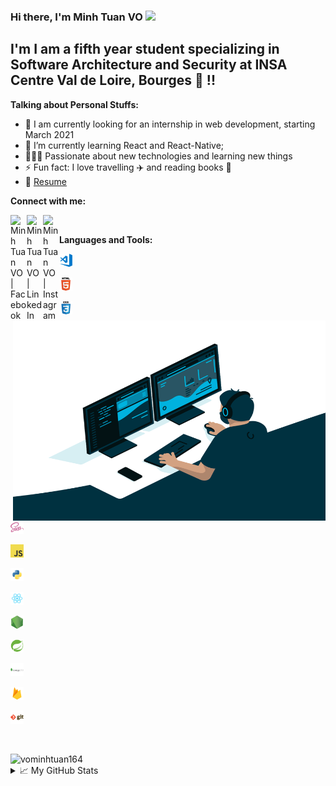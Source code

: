 <!-- INTRODUCTION: START -->

### Hi there, I'm Minh Tuan VO <img src="https://media.giphy.com/media/hvRJCLFzcasrR4ia7z/giphy.gif" width="25px">

## I'm I am a fifth year student specializing in Software Architecture and Security at INSA Centre Val de Loire, Bourges 🎒 !!

**Talking about Personal Stuffs:**

- 🔎 I am currently looking for an internship in web development, starting March 2021
- 🌱 I’m currently learning React and React-Native;
- 👨🏽‍💻 Passionate about new technologies and learning new things
- ⚡ Fun fact: I love travelling ✈️ and reading books 📘
- 📝 [Resume](https://drive.google.com/file/d/1cq_phqUW-K594UxQTiX0Jc4QqP4Sr_QJ/view?usp=sharing)

<!-- INTRODUCTION: END -->

<!-- SOCIAL NETWORKING: START -->

**Connect with me:**

[<img align="left" alt="Minh Tuan VO | Facebook" width="26px" src="https://cdn.jsdelivr.net/npm/simple-icons@v3/icons/facebook.svg" />](https://www.facebook.com/tuan.vominh.7792/)
[<img align="left" alt="Minh Tuan VO | LinkedIn" width="26px" src="https://cdn.jsdelivr.net/npm/simple-icons@v3/icons/linkedin.svg" />](https://www.linkedin.com/in/minhtuanvo/)
[<img align="left" alt="Minh Tuan VO | Instagram" width="26px" src="https://cdn.jsdelivr.net/npm/simple-icons@v3/icons/instagram.svg" />](https://www.instagram.com/vominhtuan164/)

<!-- SOCIAL NETWORKING: END -->

<br />

<img align="right" alt="GIF" src="https://github.com/vominhtuan164/github-profile/blob/master/code.gif?raw=true" width="500" height="320" />

<!-- LANGUAGES AND TOOLS LIST: START -->

**Languages and Tools:**

<code><img height="21" src="https://raw.githubusercontent.com/github/explore/80688e429a7d4ef2fca1e82350fe8e3517d3494d/topics/visual-studio-code/visual-studio-code.png" /></code>

<code><img height="21" src="https://raw.githubusercontent.com/github/explore/80688e429a7d4ef2fca1e82350fe8e3517d3494d/topics/html/html.png" /></code>

<code><img height="21" src="https://raw.githubusercontent.com/github/explore/80688e429a7d4ef2fca1e82350fe8e3517d3494d/topics/css/css.png" /></code>

<code><img height="21" src="https://raw.githubusercontent.com/github/explore/80688e429a7d4ef2fca1e82350fe8e3517d3494d/topics/sass/sass.png" /></code>

<code><img height="21" src="https://raw.githubusercontent.com/github/explore/80688e429a7d4ef2fca1e82350fe8e3517d3494d/topics/javascript/javascript.png" /></code>

<code><img height="21" src="https://raw.githubusercontent.com/github/explore/80688e429a7d4ef2fca1e82350fe8e3517d3494d/topics/python/python.png" /></code>

<code><img height="21" src="https://raw.githubusercontent.com/github/explore/80688e429a7d4ef2fca1e82350fe8e3517d3494d/topics/react/react.png" /></code>

<code><img height="21" src="https://raw.githubusercontent.com/github/explore/80688e429a7d4ef2fca1e82350fe8e3517d3494d/topics/nodejs/nodejs.png" /></code>

<code><img height="21" src="https://raw.githubusercontent.com/github/explore/80688e429a7d4ef2fca1e82350fe8e3517d3494d/topics/spring-boot/spring-boot.png" /></code>

<code><img height="21" src="https://raw.githubusercontent.com/github/explore/80688e429a7d4ef2fca1e82350fe8e3517d3494d/topics/mongodb/mongodb.png" /></code>

<code><img height="21" src="https://raw.githubusercontent.com/github/explore/80688e429a7d4ef2fca1e82350fe8e3517d3494d/topics/firebase/firebase.png"></code>

<code><img height="21" src="https://raw.githubusercontent.com/github/explore/80688e429a7d4ef2fca1e82350fe8e3517d3494d/topics/git/git.png" /></code>

<!-- LANGUAGES AND TOOLS LIST: END -->

<br />

<!-- COMPACT LANGUAGE CARD LAYOUT: START -->

<p><img
  align="left"
  src="https://github-readme-stats.vercel.app/api/top-langs?username=vominhtuan164&show_icons=true&locale=en&layout=compact"
  alt="vominhtuan164"/>
</p>

<!-- COMPACT LANGUAGE CARD LAYOUT: END -->

<br />

<!-- GITHUB STATS CARD: START -->

<details>
  <summary>📈 My GitHub Stats</summary>
  <p><img
    align="center"
    src="https://github-readme-stats.vercel.app/api?username=vominhtuan164&show_icons=true&theme=dracula"
    alt="vominhtuan164"/>
  </p>
<details>
<!-- GITHUB STATS CARD: END -->

<br />
